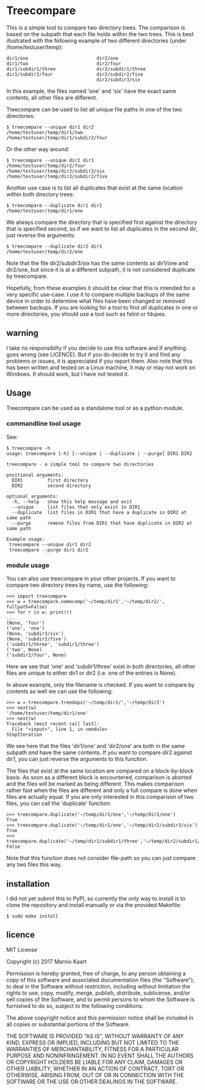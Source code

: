 # Treecompare

This is a simple tool to compare two directory trees. The comparison is based
on the subpath that each file holds within the two trees. This is best
illustrated with the following example of two different directories (under
/home/testuser/temp):

```
dir1/one                         dir2/one
dir1/two                         dir2/four
dir1/subdir1/three               dir2/subdir1/three
dir1/subdir2/four                dir2/subdir2/five
                                 dir2/subdir3/six
```

In this example, the files named 'one' and 'six' have the exact same contents,
all other files are different.

Treecompare can be used to list all unique file paths in one of the two
directories:

```
$ treecompare --unique dir1 dir2
/home/testuser/temp/dir1/two
/home/testuser/temp/dir1/subdir2/four
```

Or the other way around:

```
$ treecompare --unique dir2 dir1
/home/testuser/temp/dir2/four
/home/testuser/temp/dir2/subdir3/six
/home/testuser/temp/dir2/subdir2/five
```

Another use case is to list all duplicates that exist at the same location
within both directory trees:


```
$ treecompare --duplicate dir1 dir2
/home/testuser/temp/dir1/one
```

We always compare the directory that is specified first against the directory
that is specified second, so if we want to list all duplicates in the second
dir, just reverse the arguments:

```
$ treecompare --duplicate dir2 dir1
/home/testuser/temp/dir2/one
```

Note that the file dir2/subdir3/six has the same contents as dir1/one and
dir2/one, but since it is at a different subpath, it is not considered
duplicate by treecompare.

Hopefully, from these examples it should be clear that this is intended for a
very specific use-case. I use it to compare multiple backups of the same device
in order to determine what files have been changed or removed between backups.
If you are looking for a tool to find *all* duplicates in one or more
directories, you should use a tool such as fslint or fdupes.

## warning

I take no responsibilty if you decide to use this software and if anything goes
wrong (see LICENCE). But if you do decide to try it and find any problems or
issues, it is appreciated if you report them. Also note that this has been
written and tested on a Linux machine, it may or may not work on Windows. It
should work, but I have not tested it.

## Usage

Treecompare can be used as a standalone tool or as a python module.

### commandline tool usage

See:

```
$ treecompare -h
usage: treecompare [-h] [--unique | --duplicate | --purge] DIR1 DIR2

treecompare - a simple tool to compare two directories

positional arguments:
  DIR1         first directory
  DIR2         second directory

optional arguments:
  -h, --help   show this help message and exit
  --unique     list files that only exist in DIR1
  --duplicate  list files in DIR1 that have a duplicate in DIR2 at same path
  --purge      remove files from DIR1 that have duplicate in DIR2 at same path

Example usage:
 treecompare --unique dir1 dir2
 treecompare --purge dir1 dir2
```

### module usage

You can also use treecompare in your other projects. If you want to compare two
directory trees by name, use the following:

```
>>> import treecompare
>>> w = treecompare.namecomp('~/temp/dir1','~/temp/dir2/', fullpath=False)
>>> for r in w: print(r)
...
(None, 'four')
('one', 'one')
(None, 'subdir3/six')
(None, 'subdir2/five')
('subdir1/three', 'subdir1/three')
('two', None)
('subdir2/four', None)
```

Here we see that 'one' and 'subdir1/three' exist in both directories, all other
files are unique to either dir1 or dir2 (i.e. one of the entries is None).

In above example, only the filename is checked. If you want to compare by
contents as well we can use the following:

```
>>> w = treecompare.treedups('~/temp/dir1/','~/temp/dir2')
>>> next(w)
'/home/testuser/temp/dir1/one'
>>> next(w)
Traceback (most recent call last):
  File "<input>", line 1, in <module>
StopIteration
```

We see here that the files 'dir1/one' and 'dir2/one' are both in the same
subpath *and* have the same contents. If you want to compare dir2 against dir1,
you can just reverse the arguments to this function.

The files that exist at the same location are compared on a block-by-block
basis. As soon as a different block is encountered, comparison is aborted and
the files will be marked as being different. This makes comparison rather fast
when the files are different and only a full compare is done when files are
actually equal. If you are only interested in this comparison of two files, you
can call the 'duplicate' function:

```
>>> treecompare.duplicate('~/temp/dir1/one','~/temp/dir2/one')
True
>>> treecompare.duplicate('~/temp/dir1/one','~/temp/dir2/subdir3/six')
True
>>> treecompare.duplicate('~/temp/dir1/subdir1/three','~/temp/dir2/subdir1/three')
False
```

Note that this function does not consider file-path so you can just compare any
two files this way.

## installation

I did not yet submit this to PyPI, so currently the only way to install is to
clone the repository and install manually or via the provided Makefile:

```
$ sudo make install
```

## licence

MIT License

Copyright (c) 2017 Marnix Kaart

Permission is hereby granted, free of charge, to any person obtaining a copy
of this software and associated documentation files (the "Software"), to deal
in the Software without restriction, including without limitation the rights
to use, copy, modify, merge, publish, distribute, sublicense, and/or sell
copies of the Software, and to permit persons to whom the Software is
furnished to do so, subject to the following conditions:

The above copyright notice and this permission notice shall be included in all
copies or substantial portions of the Software.

THE SOFTWARE IS PROVIDED "AS IS", WITHOUT WARRANTY OF ANY KIND, EXPRESS OR
IMPLIED, INCLUDING BUT NOT LIMITED TO THE WARRANTIES OF MERCHANTABILITY,
FITNESS FOR A PARTICULAR PURPOSE AND NONINFRINGEMENT. IN NO EVENT SHALL THE
AUTHORS OR COPYRIGHT HOLDERS BE LIABLE FOR ANY CLAIM, DAMAGES OR OTHER
LIABILITY, WHETHER IN AN ACTION OF CONTRACT, TORT OR OTHERWISE, ARISING FROM,
OUT OF OR IN CONNECTION WITH THE SOFTWARE OR THE USE OR OTHER DEALINGS IN THE
SOFTWARE.

